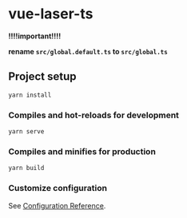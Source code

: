 # vue-laser-ts

**!!!!important!!!!**

**rename `src/global.default.ts` to `src/global.ts`**

## Project setup
```
yarn install
```

### Compiles and hot-reloads for development
```
yarn serve
```

### Compiles and minifies for production
```
yarn build
```

### Customize configuration
See [Configuration Reference](https://cli.vuejs.org/config/).